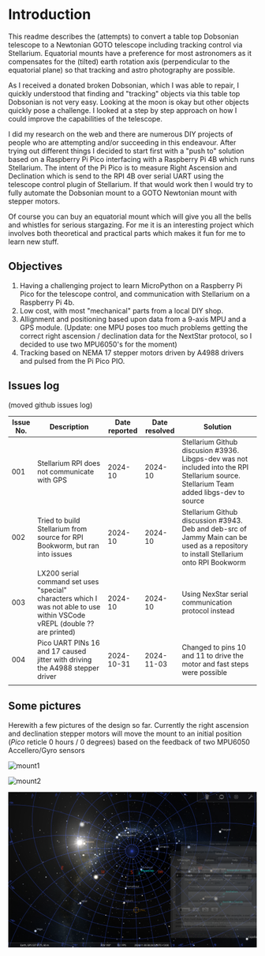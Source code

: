 # Introduction
This readme describes the (attempts) to convert a table top Dobsonian telescope to a Newtonian GOTO telescope including tracking control via Stellarium.
Equatorial mounts have a preference for most astronomers as it compensates for the (tilted) earth rotation axis (perpendicular to the equatorial plane) so that tracking and astro photography are possible.

As I received a donated broken Dobsonian, which I was able to repair, I quickly understood that finding and "tracking" objects via this table top Dobsonian is not very easy. Looking at the moon is okay but other objects quickly pose a challenge. I looked at a step by step approach on how I could improve the capabilities of the telescope.

I did my research on the web and there are numerous DIY projects of people who are attempting and/or succeeding in this endeavour.
After trying out different things I decided to start first with a "push to" solution based on a Raspberry Pi Pico interfacing with a Raspberry Pi 4B which runs Stellarium. The intent of the Pi Pico is to measure Right Ascension and Declination which is send to the RPI 4B over serial UART using the telescope control plugin of Stellarium. If that would work then I would try to fully automate the Dobsonian mount to a GOTO Newtonian mount with stepper motors.

Of course you can buy an equatorial mount which will give you all the bells and whistles for serious stargazing.
For me it is an interesting project which involves both theoretical and practical parts which makes it fun for me to learn new stuff.

## Objectives
1. Having a challenging project to learn MicroPython on a Raspberry Pi Pico for the telescope control, and communication with Stellarium on a Raspberry Pi 4b.
2. Low cost, with most "mechanical" parts from a local DIY shop.
3. Allignment and positioning based upon data from a 9-axis MPU and a GPS module. (Update: one MPU poses too much problems getting the correct right ascension / declination data for the NextStar protocol, so I decided to use two MPU6050's for the moment)
4. Tracking based on NEMA 17 stepper motors driven by A4988 drivers and pulsed from the Pi Pico PIO.

## Issues log
(moved github issues log)

| Issue No.| Description | Date reported | Date resolved | Solution |
| -------- | -------- | -------- | -------- | -------- |
| 001 | Stellarium RPI does not communicate with GPS | 2024-10 | 2024-10 | Stellarium Github discusion #3936. Libgps-dev was not included into the RPI Stellarium source. Stellarium Team added libgs-dev to source |
| 002 | Tried to build Stellarium from source for RPI Bookworm, but ran into issues | 2024-10 | 2024-10 | Stellarium Github discussion #3943. Deb and deb-src of Jammy Main can be used as a repository to install Stellarium onto RPI Bookworm |
| 003 | LX200 serial command set uses "special" characters which I was not able to use within VSCode vREPL (double ?? are printed) | 2024-10 | 2024-10 | Using NexStar serial communication protocol instead
| 004 | Pico UART PINs 16 and 17 caused jitter with driving the A4988 stepper driver | 2024-10-31 | 2024-11-03 | Changed to pins 10 and 11 to drive the motor and fast steps were possible |
|  |  |  |  |  |

## Some pictures

Herewith a few pictures of the design so far.
Currently the right ascension and declination stepper motors will move the mount to an initial position (_Pico_ reticle 0 hours / 0 degrees) based on the feedback of two MPU6050 Accellero/Gyro sensors

![mount1](images/mount1.jpg)

![mount2](images/mount2.jpg)

![stellarium1](images/stellarium.png)





